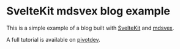 # SvelteKit mdsvex blog example

This is a simple example of a blog built with [SvelteKit](https://kit.svelte.dev/) and [mdsvex](https://mdsvex.com/).

A full tutorial is available on [pivotdev](https://pivotdev.co.za/blog/add-mdsvex-blog-to-sveltekit-project).